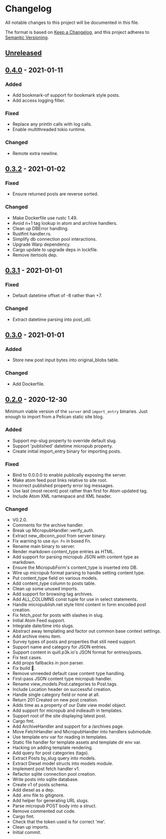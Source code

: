 # Changelog
All notable changes to this project will be documented in this file.

The format is based on [Keep a Changelog](https://keepachangelog.com/en/1.0.0/),
and this project adheres to [Semantic Versioning](https://semver.org/spec/v2.0.0.html).

## [Unreleased]

## [0.4.0] - 2021-01-11
### Added
- Add bookmark-of support for bookmark style posts.
- Add access logging filter.

### Fixed
- Replace any println calls with log calls.
- Enable multithreaded tokio runtime.

### Changed
- Remote extra newline.

## [0.3.2] - 2021-01-02
### Fixed
- Ensure returned posts are reverse sorted.

### Changed
- Make Dockerfile use rustc 1.49.
- Avoid n+1 tag lookup in atom and archive handlers.
- Clean up DBError handling.
- Rustfmt handler.rs.
- Simplify db connection pool interactions.
- Upgrade Warp dependency.
- Cargo update to upgrade deps in lockfile.
- Remove itertools dep.

## [0.3.1] - 2021-01-01
### Fixed
- Default datetime offset of -8 rather than +7.

### Changed
- Extract datetime parsing into post_util.

## [0.3.0] - 2021-01-01
### Added
- Store new post input bytes into original_blobs table.

### Changed
- Add Dockerfile.

## [0.2.0] - 2020-12-30

Minimum viable version of the `server` and `import_entry` binaries. Just enough
to import from a Pelican static site blog.

### Added
- Support mp-slug property to override default slug.
- Support 'published' datetime micropub property.
- Create initial import_entry binary for importing posts.

### Fixed
- Bind to 0.0.0.0 to enable publically exposing the server.
- Make atom feed post links relative to site root.
- Incorrect published property error log messages.
- Use last (most recent) post rather than first for Atom updated tag.
- Include Atom XML namespace and XML header.

### Changed
- V0.2.0.
- Comments for the archive handler.
- Break up MicropubHandler::verify_auth.
- Extract new_dbconn_pool from server binary.
- Fix warning to use `dyn Fn` in boxed Fn.
- Rename main binary to server.
- Render markdown content_type entries as HTML.
- Add support for parsing micropub JSON with content type as markdown.
- Ensure the MicropubForm's content_type is inserted into DB.
- Wire up micropub format parsing to handle setting content type.
- Put content_type field on various models.
- Add content_type column to posts table.
- Clean up some unused imports.
- Add support for browsing tag archives.
- Add ALL_COLUMNS const tuple for use in select statements.
- Handle micropublish.net style html content in form encoded post creation.
- Fix fetch_post for posts with slashes in slug.
- Initial Atom Feed support.
- Integrate date/time into slugs.
- Abstract away templating and factor out common base context settings.
- Add archive menu item.
- Survey types of posts and properties that still need support.
- Support name and category for JSON entries.
- Support content in quill.p3k.io's JSON format for entries/posts.
- Fix test cases.
- Add props fallbacks in json parser.
- Fix build :facepalm:.
- Remove unneeded default case content type handling.
- First-pass JSON content type micropub handler.
- Rename view_models.Post.categories to Post.tags.
- Include Location header on successful creation.
- Handle single category field or none at all.
- Return 201 Created on new post creation.
- Adds time as a property of our Date view model object.
- Add support for micropub and indieauth in templates.
- Support root of the site displaying latest post.
- Cargo fmt.
- Add ArchiveHandler and support for a /archives page.
- Move FetchHandler and MicropubHandler into handlers submodule.
- Use template env var for reading in templates.
- Static file handler for template assets and template dir env var.
- Hacking on adding template rendering.
- Add query for post categories (tags).
- Extract Posts by_slug query into models.
- Extract Diesel model structs into models module.
- Implement post fetch handler v1.
- Refactor sqlite connection pool creation.
- Write posts into sqlite database.
- Create v1 of posts schema.
- Add diesel as a dep.
- Add .env file to gitignore.
- Add helper for generating URL slugs.
- Parse micropub POST body into a struct.
- Remove commented out code.
- Cargo fmt.
- Check that the token used is for correct 'me'.
- Clean up imports.
- Initial commit.

[Unreleased]: git@github.com:davidwilemski/micropub-rs/compare/0.4.0...HEAD
[0.4.0]: git@github.com:/davidwilemski/micropub-rs/compare/0.3.2...0.4.0
[0.3.2]: git@github.com:/davidwilemski/micropub-rs/compare/0.3.1...0.3.2
[0.3.1]: git@github.com:/davidwilemski/micropub-rs/compare/0.3.0...0.3.1
[0.3.0]: git@github.com:davidwilemski/micropub-rs/compare/0.2.0...0.3.0
[0.2.0]: git@github.com:davidwilemski/micropub-rs/releases/tag/0.2.0
